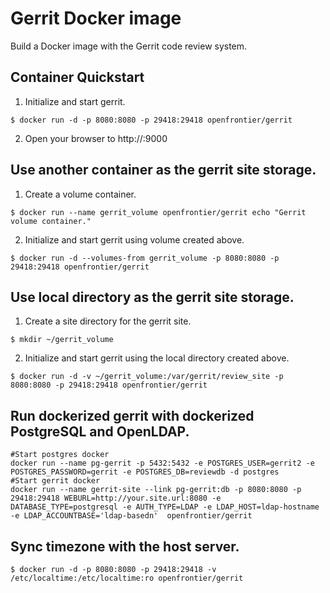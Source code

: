# Gerrit Docker image
 Build a Docker image with the Gerrit code review system.
## Container Quickstart
1. Initialize and start gerrit.

 `$ docker run -d -p 8080:8080 -p 29418:29418 openfrontier/gerrit`

2. Open your browser to http://<dockerd host ip>:9000

## Use another container as the gerrit site storage.
1. Create a volume container.

 `$ docker run --name gerrit_volume openfrontier/gerrit echo "Gerrit volume container."`

2. Initialize and start gerrit using volume created above.

 `$ docker run -d --volumes-from gerrit_volume -p 8080:8080 -p 29418:29418 openfrontier/gerrit`

## Use local directory as the gerrit site storage.
1. Create a site directory for the gerrit site.

 `$ mkdir ~/gerrit_volume`

2. Initialize and start gerrit using the local directory created above.

 `$ docker run -d -v ~/gerrit_volume:/var/gerrit/review_site -p 8080:8080 -p 29418:29418 openfrontier/gerrit`

## Run dockerized gerrit with dockerized PostgreSQL and OpenLDAP.

    #Start postgres docker
    docker run --name pg-gerrit -p 5432:5432 -e POSTGRES_USER=gerrit2 -e POSTGRES_PASSWORD=gerrit -e POSTGRES_DB=reviewdb -d postgres
    #Start gerrit docker
    docker run --name gerrit-site --link pg-gerrit:db -p 8080:8080 -p 29418:29418 WEBURL=http://your.site.url:8080 -e DATABASE_TYPE=postgresql -e AUTH_TYPE=LDAP -e LDAP_HOST=ldap-hostname -e LDAP_ACCOUNTBASE='ldap-basedn'  openfrontier/gerrit

## Sync timezone with the host server. 
 `$ docker run -d -p 8080:8080 -p 29418:29418 -v /etc/localtime:/etc/localtime:ro openfrontier/gerrit`

